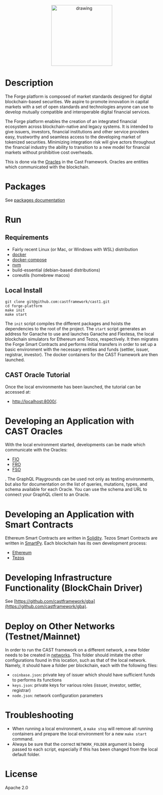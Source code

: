 <div align="center">
  <img src="https://www.cast-framework.com/wp-content/themes/forge-framework/img/logo-cast-w.svg" alt="drawing" width="200"/>
</div>

# Description

The Forge platform is composed of market standards designed for digital blockchain-based securities. We aspire to promote innovation in capital markets with a set of open standards and technologies anyone can use to develop mutually compatible and interoperable digital financial services.


The Forge platform enables the creation of an integrated financial ecosystem across blockchain-native and legacy systems. It is intended to give issuers, investors, financial institutions and other service providers easy, trustworthy and seamless access to the developing market of tokenized securities. Minimizing integration risk will give actors throughout the financial industry the ability to transition to a new model for financial markets without prohibitive cost overheads.

This is done via the [Oracles](./packages/cast/oracles/) in the Cast Framework. Oracles are entities which communicated with the blockchain.

# Packages

See [packages documentation](./packages/cast)

# Run

## Requirements

- Fairly recent Linux (or Mac, or Windows with WSL) distribution
- [docker](https://docs.docker.com/get-docker/)
- [docker-compose](https://docs.docker.com/compose/install/)
- [nvm](https://github.com/nvm-sh/nvm#installing-and-updating)
- build-essential (debian-based distributions)
- coreutils (homebrew macos)

## Local Install

```shell
git clone git@github.com:castframework/cast1.git
cd forge-platform
make init
make start
```

The `init` script compiles the different packages and hoists the dependencies to the root of the project.
The `start` script generates an address for Ganache to use and launches Ganache and Flextesa, the local blockchain simulators for Ethereum and Tezos, respectively. It then migrates the Forge Smart Contracts and performs initial transfers in order to set up a basic environment with the necessary entities and funds (settler, issuer, registrar, investor). The docker containers for the CAST Framework are then launched.

## CAST Oracle Tutorial

Once the local environmente has been launched, the tutorial can be accessed at:
- [http://localhost:8000/](http://localhost:8000/).

# Developing an Application with CAST Oracles

With the local environment started, developments can be made which communicate with the Oracles:
- [FIO](http://localhost:6664/graphql)
- [FRO](http://localhost:6661/graphql) 
- [FSO](http://localhost:6663/graphql) 

. The GraphQL Playgrounds can be used not only as testing environments, but also for documentation on the list of queries, mutations, types, and schema available for each Oracle.
You can use the schema and URL to connect your GraphQL client to an Oracle.

# Developing an Application with Smart Contracts

Ethereum Smart Contracts are written in [Solidity](https://docs.soliditylang.org/en/v0.8.13/). Tezos Smart Contracts are written in [SmartPy](https://smartpy.io/).
Each blockchain has its own development process:

- [Ethereum](./packages/cast/cast-eth-v1/)
- [Tezos](./packages/cast/cast-tz-v1/)

# Developing Infrastructure Functionality (BlockChain Driver)

See [https://github.com/castframework/gba](https://github.com/castframework/gba).

# Deploy on Other Networks (Testnet/Mainnet)

In order to run the CAST framework on a different network, a new folder needs to be created in [networks](./networks/). This folder should imitate the other configurations found in this location, such as that of the local network. Namely, it should have a folder per blockchain, each with the following files:

- `coinbase.json`: private key of issuer which should have sufficient funds to performs its functions
- `keys.json`: private keys for various roles (issuer, investor, settler, registrar)
- `node.json`: network configuration parameters

# Troubleshooting

- When running a local environment, a `make stop` will remove all running containers and prepare the local environment for a new `make start` command.
- Always be sure that the correct `NETWORK_FOLDER` argument is being passed to each script, especially if this has been changed from the local default folder.

# License

Apache 2.0
